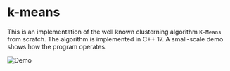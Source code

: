 # k-means
This is an implementation of the well known clusterning algorithm `K-Means` from scratch. The algorithm is implemented in C++ 17. A small-scale demo shows how the program operates.

![Demo](https://github.com/andreasceid/k-means/blob/master/kmeans.gif)

